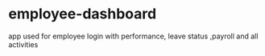 # employee-dashboard
app used for employee login with performance, leave status ,payroll and all activities
